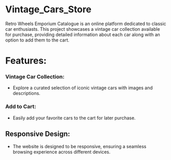 # Vintage_Cars_Store
Retro Wheels Emporium Catalogue is an online platform dedicated to classic car enthusiasts. This project showcases a vintage car collection available for purchase, providing detailed information about each car along with an option to add them to the cart.

# Features:
### Vintage Car Collection: 
- Explore a curated selection of iconic vintage cars with images and descriptions.
### Add to Cart: 
- Easily add your favorite cars to the cart for later purchase.
## Responsive Design:
- The website is designed to be responsive, ensuring a seamless browsing experience across different devices.
